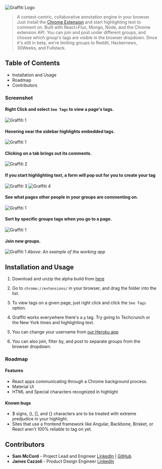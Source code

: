 ![Graffiti Logo](https://s3.amazonaws.com/graffiti-storage/logo.svg)
> A context-centric, collaborative annotation engine in your browser. Just install the [Chrome Extension](https://s3.amazonaws.com/graffiti-storage/alpha.zip) and start highlighting text to comment on.
> Built with React+Flux, Mongo, Node, and the Chrome extension API.
> You can join and post under different groups, and choose which group's tags are visible in the browser dropdown. Since it's still in beta, we're limiting groups to Reddit, Hackernews, 30Weeks, and Fullstack.

## Table of Contents

- Installation and Usage
- Roadmap
- Contributors

### Screenshot

#### Right Click and select `See Tags` to view a page's tags.
![Graffiti 1](https://s3.amazonaws.com/graffiti-storage/context.png)
#### Hovering near the sidebar highlights embedded tags.
![Graffiti 1](https://s3.amazonaws.com/graffiti-storage/1.png)
#### Clicking on a tab brings out its comments.
![Graffiti 2](https://s3.amazonaws.com/graffiti-storage/2.png)
#### If you start highlighting text, a form will pop out for you to create your tag
![Graffiti 3](https://s3.amazonaws.com/graffiti-storage/3.png)
![Graffiti 4](https://s3.amazonaws.com/graffiti-storage/4.png)
#### See what pages other people in your groups are commenting on.
![Graffiti 1](https://s3.amazonaws.com/graffiti-storage/feed.png)
#### Sort by specific groups tags when you go to a page.
![Graffiti 1](https://s3.amazonaws.com/graffiti-storage/groups.png)
#### Join new groups.
![Graffiti 1](https://s3.amazonaws.com/graffiti-storage/profile.png)
_Above: An example of the working app_


## Installation and Usage

1.  Download and unzip the alpha build from [here](https://graffiti.herokuapp.com)

2.	Go to `chrome://extensions/` in your browser, and drag the folder into the list.

3. To view tags on a given page, just right click and click the `See Tags` option.

3. Graffiti works everywhere there's a `p` tag. Try going to Techcrunch or the New York times and highlighting text.

4. You can change your username from [our Heroku app](https://graffiti.herokuapp.com)

5.	You can also join, filter by, and post to separate groups from the browser dropdown.


### Roadmap

#### Features

-	React apps communicating through a Chrome background process.
-	Material UI
-	HTML and Special characters recognized in highlight

#### Known bugs

- $ signs, (), [], and {} characters are to be treated with extreme predjudice in your highlight.
- Sites that use a frontend framework like Angular, Backbone, Brisket, or React aren't 100% reliable to tag on yet.

## Contributors
* __Sam McCord__ - Project Lead and Engineer [LinkedIn](www.linkedin.com/in/samuelmccord/en) | [GitHub](https://github.com/sammccord)
* __James Cazzoli__ - Product Design Engineer [LinkedIn](www.linkedin.com/pub/james-cazzoli/47/b7b/2b6/en)
